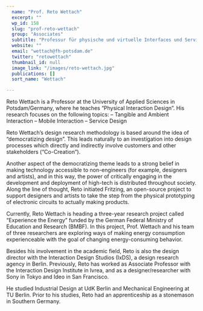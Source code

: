 ```yaml
---
  name: "Prof. Reto Wettach"
  excerpt: ""
  wp_id: 158
  slug: "prof-reto-wettach"
  group: "Associates"
  subtitle: "Professur für physische und virtuelle Interfaces und Service Design"
  website: ""
  email: "wettach@fh-potsdam.de"
  twitter: "retowettach"
  thumbnail_id: null
  image_link: "/images/reto-wettach.jpg"
  publications: []
  sort_name: "Wettach"

---
```

Reto Wettach is a Professor at the University of Applied Sciences in Potsdam/Germany, where he teaches “Physical Interaction Design”. His research focuses on the following topics:
– Tangible and Ambient Interaction
– Mobile Interaction
– Service Design

Reto Wettach’s design research methodology is based around the idea of “democratizing design”. This leads naturally to an investigation into design processes which directly and indirectly involve customers and other stakeholders (“Co-Creation”).

Another aspect of the democratizing theme leads to a strong belief in making technology accessible to non-engineers (for example, designers and artists), and in this way, the power of critically engaging in the development and deployment of high-tech is distributed throughout society. Along the line of thought, Reto initiated Fritzing, an open-source project to support designers and artists to take the step from the physical prototyping of electronic circuits to actually making products.

Currently, Reto Wettach is heading a three-year research project called “Experience the Energy” funded by the German Federal Ministry of Education and Research (BMBF). In this project, Prof. Wettach and his team of three researchers are exploring ways of making energy consumption experienceable with the goal of changing energy-consuming behavior.

Besides his involvement in the academic field, Reto is also the design director with the Interaction Design Studios (IxDS), a design research agency in Berlin. Previously, Reto has worked as Associate Professor with the Interaction Design Institute in Ivrea, and as a designer/researcher with Sony in Tokyo and Ideo in San Francisco.

He studied Industrial Design at UdK Berlin and Mechanical Engineering at TU Berlin. Prior to his studies, Reto had an apprenticeship as a stonemason in Southern Germany.